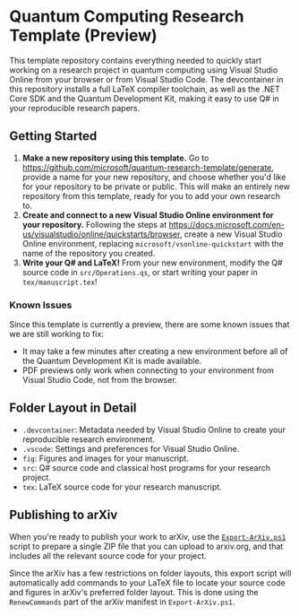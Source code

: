 # Quantum Computing Research Template (Preview) #

This template repository contains everything needed to quickly start working on a research project in quantum computing using Visual Studio Online from your browser or from Visual Studio Code.
The devcontainer in this repository installs a full LaTeX compiler toolchain, as well as the .NET Core SDK and the Quantum Development Kit, making it easy to use Q# in your reproducible research papers.

## Getting Started ##

1. **Make a new repository using this template.**
   Go to https://github.com/microsoft/quantum-research-template/generate, provide a name for your new repository, and choose whether you'd like for your repository to be private or public.
   This will make an entirely new repository from this template, ready for you to add your own research to.
2. **Create and connect to a new Visual Studio Online environment for your repository.**
   Following the steps at https://docs.microsoft.com/en-us/visualstudio/online/quickstarts/browser, create a new Visual Studio Online environment, replacing `microsoft/vsonline-quickstart` with the name of the repository you created.
3. **Write your Q# and LaTeX!**
   From your new environment, modify the Q# source code in `src/Operations.qs`, or start writing your paper in `tex/manuscript.tex`!

### Known Issues ###

Since this template is currently a preview, there are some known issues that we are still working to fix:

- It may take a few minutes after creating a new environment before all of the Quantum Development Kit is made available.
- PDF previews only work when connecting to your environment from Visual Studio Code, not from the browser.

## Folder Layout in Detail ##

- `.devcontainer`: Metadata needed by Visual Studio Online to create your reproducible research environment.
- `.vscode`: Settings and preferences for Visual Studio Online.
- `fig`: Figures and images for your manuscript.
- `src`: Q# source code and classical host programs for your research project.
- `tex`: LaTeX source code for your research manuscript.

## Publishing to arXiv ##

When you're ready to publish your work to arXiv, use the [`Export-ArXiv.ps1`](./Export-ArXiv.ps1) script to prepare a single ZIP file that you can upload to arxiv.org, and that includes all the relevant source code for your project.

Since the arXiv has a few restrictions on folder layouts, this export script will automatically add commands to your LaTeX file to locate your source code and figures in arXiv's preferred folder layout.
This is done using the `RenewCommands` part of the arXiv manifest in `Export-ArXiv.ps1`.
